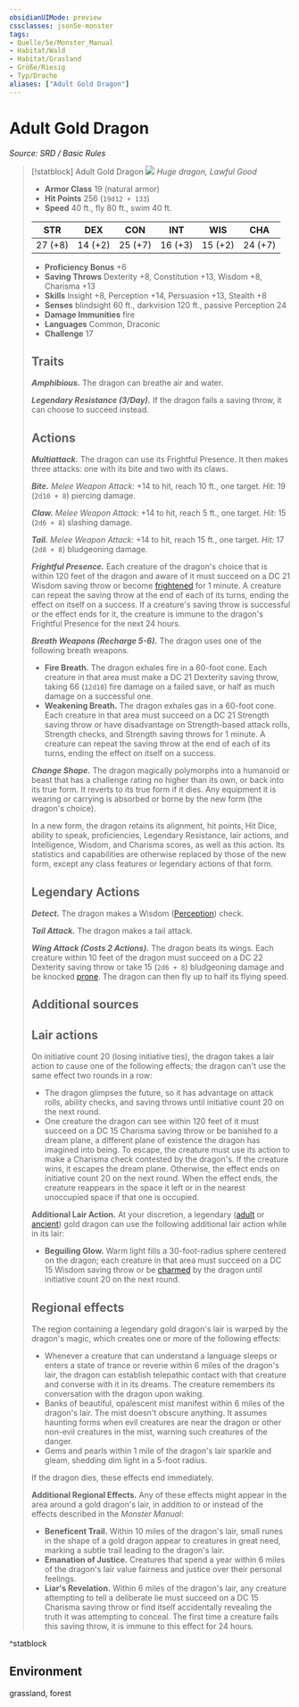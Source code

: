 ```yaml
---
obsidianUIMode: preview
cssclasses: json5e-monster
tags:
- Quelle/5e/Monster_Manual
- Habitat/Wald
- Habitat/Grasland
- Größe/Riesig
- Typ/Drache
aliases: ["Adult Gold Dragon"]
---
```

# Adult Gold Dragon
*Source: SRD / Basic Rules*  

> [!statblock] Adult Gold Dragon
> ![](compendium/bestiary/dragon/token/adult-gold-dragon.png#token)
> *Huge dragon, Lawful Good*
> 
> - **Armor Class** 19  (natural armor)
> - **Hit Points** 256 (`19d12 + 133`)
> - **Speed** 40 ft., fly 80 ft., swim 40 ft.
> 
> |STR|DEX|CON|INT|WIS|CHA|
> |:---:|:---:|:---:|:---:|:---:|:---:|
> |27 (+8)|14 (+2)|25 (+7)|16 (+3)|15 (+2)|24 (+7)|
> 
> - **Proficiency Bonus** +6
> - **Saving Throws** Dexterity +8, Constitution +13, Wisdom +8, Charisma +13
> - **Skills** Insight +8, Perception +14, Persuasion +13, Stealth +8
> - **Senses** blindsight 60 ft., darkvision 120 ft., passive Perception 24
> - **Damage Immunities** fire
> - **Languages** Common, Draconic
> - **Challenge** 17
> 
> ## Traits
> 
> ***Amphibious.*** The dragon can breathe air and water.
> 
> ***Legendary Resistance (3/Day).*** If the dragon fails a saving throw, it can choose to succeed instead.
> 
> ## Actions
> 
> ***Multiattack.*** The dragon can use its Frightful Presence. It then makes three attacks: one with its bite and two with its claws.
> 
> ***Bite.*** *Melee Weapon Attack:* +14 to hit, reach 10 ft., one target. *Hit:* 19 (`2d10 + 8`) piercing damage.
> 
> ***Claw.*** *Melee Weapon Attack:* +14 to hit, reach 5 ft., one target. *Hit:* 15 (`2d6 + 8`) slashing damage.
> 
> ***Tail.*** *Melee Weapon Attack:* +14 to hit, reach 15 ft., one target. *Hit:* 17 (`2d8 + 8`) bludgeoning damage.
> 
> ***Frightful Presence.*** Each creature of the dragon's choice that is within 120 feet of the dragon and aware of it must succeed on a DC 21 Wisdom saving throw or become [frightened](rules/conditions.md#frightened) for 1 minute. A creature can repeat the saving throw at the end of each of its turns, ending the effect on itself on a success. If a creature's saving throw is successful or the effect ends for it, the creature is immune to the dragon's Frightful Presence for the next 24 hours.
> 
> ***Breath Weapons (Recharge 5-6).*** The dragon uses one of the following breath weapons.
> 
> - **Fire Breath.** The dragon exhales fire in a 60-foot cone. Each creature in that area must make a DC 21 Dexterity saving throw, taking 66 (`12d10`) fire damage on a failed save, or half as much damage on a successful one.  
> - **Weakening Breath.** The dragon exhales gas in a 60-foot cone. Each creature in that area must succeed on a DC 21 Strength saving throw or have disadvantage on Strength-based attack rolls, Strength checks, and Strength saving throws for 1 minute. A creature can repeat the saving throw at the end of each of its turns, ending the effect on itself on a success.  
> 
> ***Change Shape.*** The dragon magically polymorphs into a humanoid or beast that has a challenge rating no higher than its own, or back into its true form. It reverts to its true form if it dies. Any equipment it is wearing or carrying is absorbed or borne by the new form (the dragon's choice).
> 
> In a new form, the dragon retains its alignment, hit points, Hit Dice, ability to speak, proficiencies, Legendary Resistance, lair actions, and Intelligence, Wisdom, and Charisma scores, as well as this action. Its statistics and capabilities are otherwise replaced by those of the new form, except any class features or legendary actions of that form.
> 
> ## Legendary Actions
> 
> ***Detect.*** The dragon makes a Wisdom ([Perception](rules/skills.md#Perception)) check.
> 
> ***Tail Attack.*** The dragon makes a tail attack.
> 
> ***Wing Attack (Costs 2 Actions).*** The dragon beats its wings. Each creature within 10 feet of the dragon must succeed on a DC 22 Dexterity saving throw or take 15 (`2d6 + 8`) bludgeoning damage and be knocked [prone](rules/conditions.md#prone). The dragon can then fly up to half its flying speed.
> 
> ## Additional sources
> 
> 
> 
> ## Lair actions
> 
> On initiative count 20 (losing initiative ties), the dragon takes a lair action to cause one of the following effects; the dragon can't use the same effect two rounds in a row:
> 
> - The dragon glimpses the future, so it has advantage on attack rolls, ability checks, and saving throws until initiative count 20 on the next round.  
> - One creature the dragon can see within 120 feet of it must succeed on a DC 15 Charisma saving throw or be banished to a dream plane, a different plane of existence the dragon has imagined into being. To escape, the creature must use its action to make a Charisma check contested by the dragon's. If the creature wins, it escapes the dream plane. Otherwise, the effect ends on initiative count 20 on the next round. When the effect ends, the creature reappears in the space it left or in the nearest unoccupied space if that one is occupied.  
> 
> **Additional Lair Action.** At your discretion, a legendary ([adult](compendium/bestiary/dragon/adult-gold-dragon.md) or [ancient](compendium/bestiary/dragon/ancient-gold-dragon.md)) gold dragon can use the following additional lair action while in its lair:
> 
> - **Beguiling Glow.** Warm light fills a 30-foot-radius sphere centered on the dragon; each creature in that area must succeed on a DC 15 Wisdom saving throw or be [charmed](rules/conditions.md#charmed) by the dragon until initiative count 20 on the next round.  
> 
> ## Regional effects
> 
> The region containing a legendary gold dragon's lair is warped by the dragon's magic, which creates one or more of the following effects:
> 
> - Whenever a creature that can understand a language sleeps or enters a state of trance or reverie within 6 miles of the dragon's lair, the dragon can establish telepathic contact with that creature and converse with it in its dreams. The creature remembers its conversation with the dragon upon waking.  
> - Banks of beautiful, opalescent mist manifest within 6 miles of the dragon's lair. The mist doesn't obscure anything. It assumes haunting forms when evil creatures are near the dragon or other non-evil creatures in the mist, warning such creatures of the danger.  
> - Gems and pearls within 1 mile of the dragon's lair sparkle and gleam, shedding dim light in a 5-foot radius.  
> 
> If the dragon dies, these effects end immediately.
> 
> **Additional Regional Effects.** Any of these effects might appear in the area around a gold dragon's lair, in addition to or instead of the effects described in the *Monster Manual*:
> 
> - **Beneficent Trail.** Within 10 miles of the dragon's lair, small runes in the shape of a gold dragon appear to creatures in great need, marking a subtle trail leading to the dragon's lair.  
> - **Emanation of Justice.** Creatures that spend a year within 6 miles of the dragon's lair value fairness and justice over their personal feelings.  
> - **Liar's Revelation.** Within 6 miles of the dragon's lair, any creature attempting to tell a deliberate lie must succeed on a DC 15 Charisma saving throw or find itself accidentally revealing the truth it was attempting to conceal. The first time a creature fails this saving throw, it is immune to this effect for 24 hours.  
^statblock

## Environment

grassland, forest